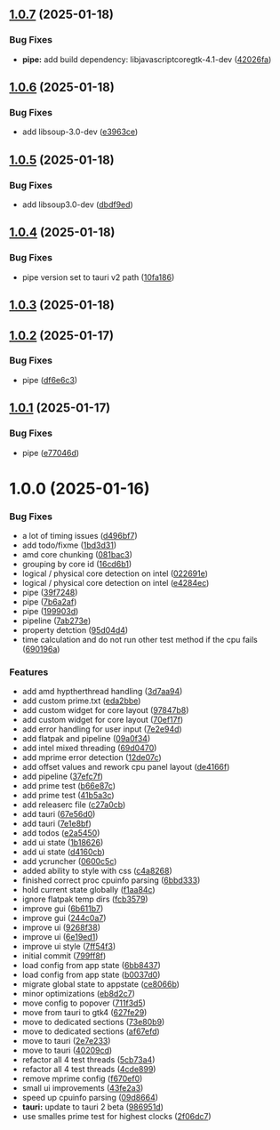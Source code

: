 ## [1.0.7](https://github.com/RouHim/pbo-assistant/compare/v1.0.6...v1.0.7) (2025-01-18)


### Bug Fixes

* **pipe:** add build dependency: libjavascriptcoregtk-4.1-dev ([42026fa](https://github.com/RouHim/pbo-assistant/commit/42026fa949b60fb545d32ebf508c60a9837edffa))

## [1.0.6](https://github.com/RouHim/pbo-assistant/compare/v1.0.5...v1.0.6) (2025-01-18)


### Bug Fixes

* add libsoup-3.0-dev ([e3963ce](https://github.com/RouHim/pbo-assistant/commit/e3963ce2fb1f16fd1619a8d7fd58aba21acb85d7))

## [1.0.5](https://github.com/RouHim/pbo-assistant/compare/v1.0.4...v1.0.5) (2025-01-18)


### Bug Fixes

* add libsoup3.0-dev ([dbdf9ed](https://github.com/RouHim/pbo-assistant/commit/dbdf9ed394de0e070677bcb3dff676f740327641))

## [1.0.4](https://github.com/RouHim/pbo-assistant/compare/v1.0.3...v1.0.4) (2025-01-18)


### Bug Fixes

* pipe version set to tauri v2 path ([10fa186](https://github.com/RouHim/pbo-assistant/commit/10fa186c97baa5eb75df0f0d0b5e0807b3964c3b))

## [1.0.3](https://github.com/RouHim/pbo-assistant/compare/v1.0.2...v1.0.3) (2025-01-18)

## [1.0.2](https://github.com/RouHim/pbo-assistant/compare/v1.0.1...v1.0.2) (2025-01-17)


### Bug Fixes

* pipe ([df6e6c3](https://github.com/RouHim/pbo-assistant/commit/df6e6c3e724a845080113dcb989eb3afbe87c466))

## [1.0.1](https://github.com/RouHim/pbo-assistant/compare/v1.0.0...v1.0.1) (2025-01-17)


### Bug Fixes

* pipe ([e77046d](https://github.com/RouHim/pbo-assistant/commit/e77046d845135a93aeaa0e50904ef5b43e070e9c))

# 1.0.0 (2025-01-16)


### Bug Fixes

* a lot of timing issues ([d496bf7](https://github.com/RouHim/pbo-assistant/commit/d496bf7fb24998932ea3c6aa34dceabb15a3880d))
* add todo/fixme ([1bd3d31](https://github.com/RouHim/pbo-assistant/commit/1bd3d3163481b5917fd240fa12812398d9f83031))
* amd core chunking ([081bac3](https://github.com/RouHim/pbo-assistant/commit/081bac312bb3d6a52fbd730b7f42e01004d2c8c2))
* grouping by core id ([16cd6b1](https://github.com/RouHim/pbo-assistant/commit/16cd6b1c4dd58072439cb88eae98183f899bfa2c))
* logical / physical core detection on intel ([022691e](https://github.com/RouHim/pbo-assistant/commit/022691e817d61f4a01857a13b226c0c559f50644))
* logical / physical core detection on intel ([e4284ec](https://github.com/RouHim/pbo-assistant/commit/e4284ec70b72b2b2f1eede4cc479ac7ce940673e))
* pipe ([39f7248](https://github.com/RouHim/pbo-assistant/commit/39f724829dcda9703d988c8a3c7bf6cea5801791))
* pipe ([7b6a2af](https://github.com/RouHim/pbo-assistant/commit/7b6a2af493da7226147ad4254e56e856d34a2e2c))
* pipe ([199903d](https://github.com/RouHim/pbo-assistant/commit/199903d3250992e0524ccc64b1f6d9b1496c3cab))
* pipeline ([7ab273e](https://github.com/RouHim/pbo-assistant/commit/7ab273eeeb42b9a8df415f2152ac46231c28fc45))
* property detction ([95d04d4](https://github.com/RouHim/pbo-assistant/commit/95d04d4dba48d80b8483b39c71a57449ffbec0cf))
* time calculation and do not run other test method if the cpu fails ([690196a](https://github.com/RouHim/pbo-assistant/commit/690196abddbc18a4cc20bf46285a362c47304d86))


### Features

* add amd hyptherthread handling ([3d7aa94](https://github.com/RouHim/pbo-assistant/commit/3d7aa9493be8fb71b350ea655ad55346999dea05))
* add custom prime.txt ([eda2bbe](https://github.com/RouHim/pbo-assistant/commit/eda2bbe169223909d0ce5514cdac4d6e944f9b73))
* add custom widget for core layout ([97847b8](https://github.com/RouHim/pbo-assistant/commit/97847b8ed3e871ad91a41fe50e26e8856f25ab43))
* add custom widget for core layout ([70ef17f](https://github.com/RouHim/pbo-assistant/commit/70ef17f8b5db296eed246207d81f636599964fbe))
* add error handling for user input ([7e2e94d](https://github.com/RouHim/pbo-assistant/commit/7e2e94d3610d2f9b2248d025d23fab71dd321bd5))
* add flatpak and pipeline ([09a0f34](https://github.com/RouHim/pbo-assistant/commit/09a0f341ccb62309966a11af2ccc1533a846a6b6))
* add intel mixed threading ([69d0470](https://github.com/RouHim/pbo-assistant/commit/69d047063205e07e0c451fbf78f34a2a64f83a25))
* add mprime error detection ([12de07c](https://github.com/RouHim/pbo-assistant/commit/12de07c039cfffae4e969775a2e02d40bec9af7c))
* add offset values and rework cpu panel layout ([de4166f](https://github.com/RouHim/pbo-assistant/commit/de4166fa25a57ae9bc0996dd3cb23f2127fa25cd))
* add pipeline ([37efc7f](https://github.com/RouHim/pbo-assistant/commit/37efc7f5370b3f1bf003dd06dc9d94b36afd5d6b))
* add prime test ([b66e87c](https://github.com/RouHim/pbo-assistant/commit/b66e87cd83f61de88a5c6f3635d6895c843e14fe))
* add prime test ([41b5a3c](https://github.com/RouHim/pbo-assistant/commit/41b5a3c83b1a6234ab260634d80920834baf5112))
* add releaserc file ([c27a0cb](https://github.com/RouHim/pbo-assistant/commit/c27a0cb1000b02658d037670268b0a94eaee2666))
* add tauri ([67e56d0](https://github.com/RouHim/pbo-assistant/commit/67e56d05032ff3ec983add9c370a401130470b35))
* add tauri ([7e1e8bf](https://github.com/RouHim/pbo-assistant/commit/7e1e8bf86323bcbde4acd08ce481332e3ed777c0))
* add todos ([e2a5450](https://github.com/RouHim/pbo-assistant/commit/e2a54501937e32d44135ac78ff5d147ab91ac591))
* add ui state ([1b18626](https://github.com/RouHim/pbo-assistant/commit/1b18626e5559a5696f945b054c585d309b39c63e))
* add ui state ([d4160cb](https://github.com/RouHim/pbo-assistant/commit/d4160cb65dad26d90eb3a757c599055334b83945))
* add ycruncher ([0600c5c](https://github.com/RouHim/pbo-assistant/commit/0600c5c3f2660e94887aca7e7c446ec4b4fba9c2))
* added ability to style with css ([c4a8268](https://github.com/RouHim/pbo-assistant/commit/c4a82681b960f9ec7a7aadb23e1f521a4b4d1729))
* finished correct proc cpuinfo parsing ([6bbd333](https://github.com/RouHim/pbo-assistant/commit/6bbd3334c35a6149e0ee00b51b75c9e1cc8ed452))
* hold current state globally ([f1aa84c](https://github.com/RouHim/pbo-assistant/commit/f1aa84c7b48412913da22e14279c281a11ce10ef))
* ignore flatpak temp dirs ([fcb3579](https://github.com/RouHim/pbo-assistant/commit/fcb3579be244981ed7c912a89e98060964456729))
* improve gui ([6b611b7](https://github.com/RouHim/pbo-assistant/commit/6b611b7f9cc2d2973a11db0f94c8a9a706e32499))
* improve gui ([244c0a7](https://github.com/RouHim/pbo-assistant/commit/244c0a71013a7842487e7789e312520c222d191e))
* improve ui ([9268f38](https://github.com/RouHim/pbo-assistant/commit/9268f38beeea39e4e3bce5f178a335a6831dbe51))
* improve ui ([6e19ed1](https://github.com/RouHim/pbo-assistant/commit/6e19ed14760153a24e167828b4d79be8cc4e0e9e))
* improve ui style ([7ff54f3](https://github.com/RouHim/pbo-assistant/commit/7ff54f330c011dabca359db35b61e5f818afe96b))
* initial commit ([799ff8f](https://github.com/RouHim/pbo-assistant/commit/799ff8f90f61d394e2b80bd5ff9b623bc324dd20))
* load config from app state ([6bb8437](https://github.com/RouHim/pbo-assistant/commit/6bb843781f44f1f86df172056dbf3173a332eea2))
* load config from app state ([b0037d0](https://github.com/RouHim/pbo-assistant/commit/b0037d0ba9d9d7cea9e190c69334da3d2e408860))
* migrate global state to appstate ([ce8066b](https://github.com/RouHim/pbo-assistant/commit/ce8066bf15d067250efec034d6b7497a8a3b04d7))
* minor optimizations ([eb8d2c7](https://github.com/RouHim/pbo-assistant/commit/eb8d2c7792ad13e9412ff41f7513d581423c82ff))
* move config to popover ([711f3d5](https://github.com/RouHim/pbo-assistant/commit/711f3d58a1bd097e49ccff84ad2af99ef3f9f083))
* move from tauri to gtk4 ([627fe29](https://github.com/RouHim/pbo-assistant/commit/627fe294b4102e32b6a08658721162bdd4d2e665))
* move to dedicated sections ([73e80b9](https://github.com/RouHim/pbo-assistant/commit/73e80b952a29e5d7005a956d2b1f94359abdd811))
* move to dedicated sections ([af67efd](https://github.com/RouHim/pbo-assistant/commit/af67efdf181e789ade0fb49dcd6709e51e73309f))
* move to tauri ([2e7e233](https://github.com/RouHim/pbo-assistant/commit/2e7e233d9367cbcac2171e28a168b02824dfbf27))
* move to tauri ([40209cd](https://github.com/RouHim/pbo-assistant/commit/40209cd2425d8db9f50f862c59b5a1e8d22920be))
* refactor all 4 test threads ([5cb73a4](https://github.com/RouHim/pbo-assistant/commit/5cb73a458d68d6513224e9218764260a6d83acf7))
* refactor all 4 test threads ([4cde899](https://github.com/RouHim/pbo-assistant/commit/4cde899f0c90032169f85453c7ecb421548cb034))
* remove mprime config ([f670ef0](https://github.com/RouHim/pbo-assistant/commit/f670ef086211017817b39ce57fb6c8619757bd32))
* small ui improvements ([43fe2a3](https://github.com/RouHim/pbo-assistant/commit/43fe2a3cf7fadc582eb0dfda0746b8efda16c208))
* speed up cpuinfo parsing ([09d8664](https://github.com/RouHim/pbo-assistant/commit/09d8664985ec7f3e7680db5650c4403e919fe43b))
* **tauri:** update to tauri 2 beta ([986951d](https://github.com/RouHim/pbo-assistant/commit/986951dad35babf607e744fd20140447b1f69cd7))
* use smalles prime test for highest clocks ([2f06dc7](https://github.com/RouHim/pbo-assistant/commit/2f06dc771a6f12b94c06d3568147ec335b54ab5a))
